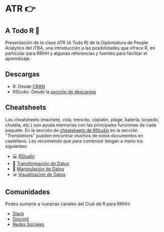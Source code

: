 # ATR 👉
## A Todo R 🎹

Presentación de la clase ATR (A Todo R) de la Diplomatura de People Analytics del ITBA, una introducción a las posibilidades que ofrece R, en particular para RRHH y algunas referencias y fuentes para facilitar el aprendizaje.

## Descargas

* R: Desde [CRAN](https://cran.r-project.org/)
* RStudio: Desde la [sección de descargas](https://www.rstudio.com/products/rstudio/download/)

## Cheatsheets

Los cheatsheets (machete, cola, trencito, copiatín, plage, batería, torpedo, chuleta, etc.) son ayuda memorias con las principales funciones de cada paquete. En la sección de [cheatsheets de RStudio](https://www.rstudio.com/resources/cheatsheets/) en la sección *"Translations"* pueden encontrar muchos de estos documentos en castellano. Les recomiendo que para comenzar tengan a mano los siguientes:

* 💻 [RStudio](https://github.com/rstudio/cheatsheets/raw/master/translations/spanish/rstudio-ide_Spanish_Translation_Monica_Alonso.pdf)
* 🔧 [Transformación de Datos](https://github.com/rstudio/cheatsheets/raw/master/translations/spanish/data-transformation_Spanish.pdf)
* 🤹 [Manipulación de Datos](https://github.com/rstudio/cheatsheets/raw/master/translations/spanish/data-wrangling-cheatsheet_Spanish.pdf)
* 📊 [Visualización de Datos](https://github.com/rstudio/cheatsheets/raw/master/translations/spanish/ggplot2.pdf)

## Comunidades

Podes sumarte a nuestras canales del Club de R para RRHH:
* [Slack](https://join.slack.com/t/r4hr/shared_invite/zt-ocriyx5e-nqXuwWeDyOKm2ICUJjhu6g)
* [Discord](https://discord.gg/qj4H25sd)
* [Redes Sociales](https://linktr.ee/r4hrclub)
